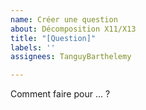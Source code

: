 ```yaml
---
name: Créer une question
about: Décomposition X11/X13
title: "[Question]"
labels: ''
assignees: TanguyBarthelemy

---
```


Comment faire pour ... ?
